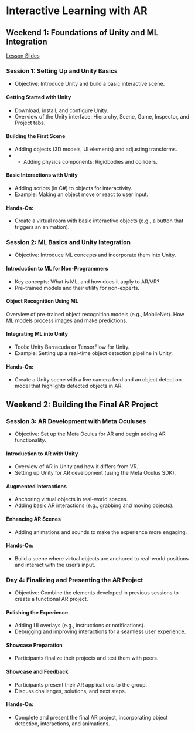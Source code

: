 # Interactive Learning with AR
## Weekend 1: Foundations of Unity and ML Integration
[Lesson Slides](https://docs.google.com/presentation/d/1utVYhSMCL8EviY2QNkuyc3JoUDwlz9j4vyebENd_kko/edit?usp=sharing)
### Session 1: Setting Up and Unity Basics
- Objective: Introduce Unity and build a basic interactive scene.

#### Getting Started with Unity
- Download, install, and configure Unity.
- Overview of the Unity interface: Hierarchy, Scene, Game, Inspector, and Project tabs.
#### Building the First Scene 
- Adding objects (3D models, UI elements) and adjusting transforms.
- - Adding physics components: Rigidbodies and colliders.
#### Basic Interactions with Unity
- Adding scripts (in C#) to objects for interactivity.
- Example: Making an object move or react to user input.
#### Hands-On:
- Create a virtual room with basic interactive objects (e.g., a button that triggers an animation).

### Session 2: ML Basics and Unity Integration
- Objective: Introduce ML concepts and incorporate them into Unity.

#### Introduction to ML for Non-Programmers
- Key concepts: What is ML, and how does it apply to AR/VR?
- Pre-trained models and their utility for non-experts.
#### Object Recognition Using ML
Overview of pre-trained object recognition models (e.g., MobileNet).
How ML models process images and make predictions.
#### Integrating ML into Unity 
- Tools: Unity Barracuda or TensorFlow for Unity.
- Example: Setting up a real-time object detection pipeline in Unity.
#### Hands-On:
- Create a Unity scene with a live camera feed and an object detection model that highlights detected objects in AR.

## Weekend 2: Building the Final AR Project
### Session 3: AR Development with Meta Oculuses
- Objective: Set up the Meta Oculus for AR and begin adding AR functionality.

#### Introduction to AR with Unity
- Overview of AR in Unity and how it differs from VR.
- Setting up Unity for AR development (using the Meta Oculus SDK).
#### Augmented Interactions 
- Anchoring virtual objects in real-world spaces.
- Adding basic AR interactions (e.g., grabbing and moving objects).
#### Enhancing AR Scenes 
- Adding animations and sounds to make the experience more engaging.
#### Hands-On:
- Build a scene where virtual objects are anchored to real-world positions and interact with the user’s input.

### Day 4: Finalizing and Presenting the AR Project
- Objective: Combine the elements developed in previous sessions to create a functional AR project.

#### Polishing the Experience 
- Adding UI overlays (e.g., instructions or notifications).
- Debugging and improving interactions for a seamless user experience.
#### Showcase Preparation 
- Participants finalize their projects and test them with peers.
#### Showcase and Feedback 
- Participants present their AR applications to the group.
- Discuss challenges, solutions, and next steps.
#### Hands-On:
- Complete and present the final AR project, incorporating object detection, interactions, and animations.

